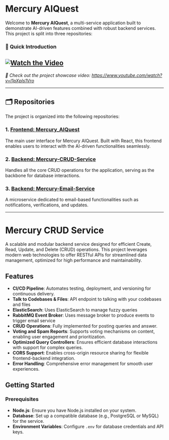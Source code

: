 # Mercury AIQuest

Welcome to **Mercury AIQuest**, a multi-service application built to demonstrate AI-driven features combined with robust backend services. This project is split into three repositories:

### 🌟 Quick Introduction

[![Watch the Video](https://img.youtube.com/vi/l1pXpls1Vro/0.jpg)](https://www.youtube.com/watch?v=l1pXpls1Vro)
---
*🚀 Check out the project showcase video: https://www.youtube.com/watch?v=l1pXpls1Vro*

---

## 🗂️ Repositories

The project is organized into the following repositories:

### 1. [Frontend: Mercury_AIQuest](https://github.com/DarkHeart01/Mercury_AIQuest)
The main user interface for Mercury AIQuest. Built with React, this frontend enables users to interact with the AI-driven functionalities seamlessly.

### 2. [Backend: Mercury-CRUD-Service](https://github.com/SidTheKid-dotcom/Mercury-CRUD-Service)
Handles all the core CRUD operations for the application, serving as the backbone for database interactions.

### 3. [Backend: Mercury-Email-Service](https://github.com/SidTheKid-dotcom/Mercury-Email-Service)
A microservice dedicated to email-based functionalities such as notifications, verifications, and updates.

---

# Mercury CRUD Service

A scalable and modular backend service designed for efficient Create, Read, Update, and Delete (CRUD) operations. This project leverages modern web technologies to offer RESTful APIs for streamlined data management, optimized for high performance and maintainability.

## Features

- **CI/CD Pipeline**: Automates testing, deployment, and versioning for continuous delivery.
- **Talk to Codebases & Files**: API endpoint to talking with your codebases and files
- **ElasticSearch**: Uses ElasticSearch to manage fuzzy queries
- **RabbitMQ Event Broker**: Uses message broker to produce events to trigger email service
- **CRUD Operations**: Fully implemented for posting queries and answer.
- **Voting and Spam Reports**: Supports voting mechanisms on content, enabling user engagement and prioritization.
- **Optimized Query Controllers**: Ensures efficient database interactions with support for complex queries.
- **CORS Support**: Enables cross-origin resource sharing for flexible frontend-backend integration.
- **Error Handling**: Comprehensive error management for smooth user experiences.

## Getting Started

### Prerequisites

- **Node.js**: Ensure you have Node.js installed on your system.
- **Database**: Set up a compatible database (e.g., PostgreSQL or MySQL) for the service.
- **Environment Variables**: Configure `.env` for database credentials and API keys.

